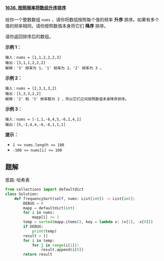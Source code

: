 #### [1636. 按照频率将数组升序排序](https://leetcode.cn/problems/sort-array-by-increasing-frequency/)

给你一个整数数组 `nums` ，请你将数组按照每个值的频率 **升序** 排序。如果有多个值的频率相同，请你按照数值本身将它们 **降序** 排序。 

请你返回排序后的数组。

 

**示例 1：**

```
输入：nums = [1,1,2,2,2,3]
输出：[3,1,1,2,2,2]
解释：'3' 频率为 1，'1' 频率为 2，'2' 频率为 3 。
```

**示例 2：**

```
输入：nums = [2,3,1,3,2]
输出：[1,3,3,2,2]
解释：'2' 和 '3' 频率都为 2 ，所以它们之间按照数值本身降序排序。
```

**示例 3：**

```
输入：nums = [-1,1,-6,4,5,-6,1,4,1]
输出：[5,-1,4,4,-6,-6,1,1,1]
```

 

**提示：**

- `1 <= nums.length <= 100`
- `-100 <= nums[i] <= 100`



## 题解

思路: 哈希表

~~~python
from collections import defaultdict
class Solution:
    def frequencySort(self, nums: List[int]) -> List[int]:
        DEBUG = 0
        mapp = defaultdict(int)
        for i in nums:
            mapp[i] += 1
        temp = sorted(mapp.items(), key = lambda x: (x[1], -x[0]))
        if DEBUG:
            print(temp)
        result = []
        for i in temp:
            for j in range(i[1]):
                result.append(i[0])
        return result
~~~

